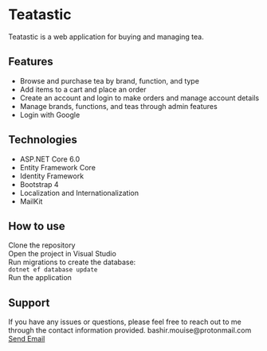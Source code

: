 <h1>Teatastic</h1>
Teatastic is a web application for buying and managing tea.

<h2>Features</h2>
<ul>
  <li>Browse and purchase tea by brand, function, and type</li>
  <li>Add items to a cart and place an order</li>
  <li>Create an account and login to make orders and manage account details</li>
  <li>Manage brands, functions, and teas through admin features</li>
  <li>Login with Google</li>
</ul>

<h2>Technologies</h2>
<ul>
  <li>ASP.NET Core 6.0</li>
  <li>Entity Framework Core</li>
  <li>Identity Framework</li>
  <li>Bootstrap 4</li>
  <li>Localization and Internationalization</li>
  <li>MailKit</li>
</ul>

<h2>How to use</h2>
<p>Clone the repository </br>
Open the project in Visual Studio</br>
Run migrations to create the database:</br>
<code>dotnet ef database update</code> </br>
Run the application</p>


<h2>Support</h2>
If you have any issues or questions, please feel free to reach out to me through the contact information provided. bashir.mouise@protonmail.com
<a href = "mailto: bashir.mouise@protonmail.com">Send Email</a>
